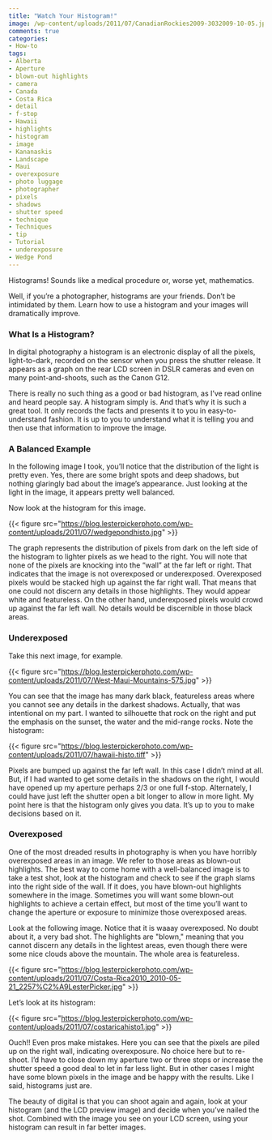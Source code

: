 ```yaml
---
title: "Watch Your Histogram!"
image: /wp-content/uploads/2011/07/CanadianRockies2009-3032009-10-05.jpg
comments: true
categories:
- How-to
tags:
- Alberta
- Aperture
- blown-out highlights
- camera
- Canada
- Costa Rica
- detail
- f-stop
- Hawaii
- highlights
- histogram
- image
- Kananaskis
- Landscape
- Maui
- overexposure
- photo luggage
- photographer
- pixels
- shadows
- shutter speed
- technique
- Techniques
- tip
- Tutorial
- underexposure
- Wedge Pond
---
```

Histograms! Sounds like a medical procedure or, worse yet, mathematics.

Well, if you’re a photographer, histograms are your friends. Don’t be intimidated by them. Learn how to use a histogram and your images will dramatically improve.

<h3>What Is a Histogram?</h3>
In digital photography a histogram is an electronic display of all the pixels, light-to-dark, recorded on the sensor when you press the shutter release. It appears as a graph on the rear LCD screen in DSLR cameras and even on many point-and-shoots, such as the Canon G12.

There is really no such thing as a good or bad histogram, as I’ve read online and heard people say. A histogram simply is. And that’s why it is such a great tool. It only records the facts and presents it to you in easy-to-understand fashion. It is up to you to understand what it is telling you and then use that information to improve the image.

<h3>A Balanced Example</h3>
In the following image I took, you’ll notice that the distribution of the light is pretty even. Yes, there are some bright spots and deep shadows, but nothing glaringly bad about the image’s appearance. Just looking at the light in the image, it appears pretty well balanced.

Now look at the histogram for this image.

{{< figure src="https://blog.lesterpickerphoto.com/wp-content/uploads/2011/07/wedgepondhisto.jpg" >}}

The graph represents the distribution of pixels from dark on the left side of the histogram to lighter pixels as we head to the right. You will note that none of the pixels are knocking into the “wall” at the far left or right. That indicates that the image is not overexposed or underexposed. Overexposed pixels would be stacked high up against the far right wall. That means that one could not discern any details in those highlights. They would appear white and featureless. On the other hand, underexposed pixels would crowd up against the far left wall. No details would be discernible in those black areas.

<h3>Underexposed</h3>
Take this next image, for example.

{{< figure src="https://blog.lesterpickerphoto.com/wp-content/uploads/2011/07/West-Maui-Mountains-575.jpg" >}}

You can see that the image has many dark black, featureless areas where you cannot see any details in the darkest shadows. Actually, that was intentional on my part. I wanted to silhouette that rock on the right and put the emphasis on the sunset, the water and the mid-range rocks. Note the histogram:

{{< figure src="https://blog.lesterpickerphoto.com/wp-content/uploads/2011/07/hawaii-histo.tiff" >}}

Pixels are bumped up against the far left wall. In this case I didn’t mind at all. But, if I had wanted to get some details in the shadows on the right, I would have opened up my aperture perhaps 2/3 or one full f-stop. Alternately, I could have just left the shutter open a bit longer to allow in more light. My point here is that the histogram only gives you data. It’s up to you to make decisions based on it.

<h3>Overexposed</h3>
One of the most dreaded results in photography is when you have horribly overexposed areas in an image. We refer to those areas as blown-out highlights. The best way to come home with a well-balanced image is to take a test shot, look at the histogram and check to see if the graph slams into the right side of the wall. If it does, you have blown-out highlights somewhere in the image. Sometimes you will want some blown-out highlights to achieve a certain effect, but most of the time you’ll want to change the aperture or exposure to minimize those overexposed areas.

Look at the following image. Notice that it is waaay overexposed. No doubt about it, a very bad shot. The highlights are "blown," meaning that you cannot discern any details in the lightest areas, even though there were some nice clouds above the mountain. The whole area is featureless.

{{< figure src="https://blog.lesterpickerphoto.com/wp-content/uploads/2011/07/Costa-Rica2010_2010-05-21_2257%C2%A9LesterPicker.jpg" >}}

Let’s look at its histogram:

{{< figure src="https://blog.lesterpickerphoto.com/wp-content/uploads/2011/07/costaricahisto1.jpg" >}}

Ouch!! Even pros make mistakes. Here you can see that the pixels are piled up on the right wall, indicating overexposure. No choice here but to re-shoot. I’d have to close down my aperture two or three stops or increase the shutter speed a good deal to let in far less light. But in other cases I might have some blown pixels in the image and be happy with the results. Like I said, histograms just are.

The beauty of digital is that you can shoot again and again, look at your histogram (and the LCD preview image) and decide when you’ve nailed the shot. Combined with the image you see on your LCD screen, using your histogram can result in far better images.